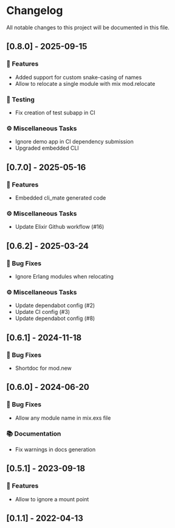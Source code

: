 # Changelog

All notable changes to this project will be documented in this file.

## [0.8.0] - 2025-09-15

### 🚀 Features

- Added support for custom snake-casing of names
- Allow to relocate a single module with mix mod.relocate

### 🧪 Testing

- Fix creation of test subapp in CI

### ⚙️ Miscellaneous Tasks

- Ignore demo app in CI dependency submission
- Upgraded embedded CLI

## [0.7.0] - 2025-05-16

### 🚀 Features

- Embedded cli_mate generated code

### ⚙️ Miscellaneous Tasks

- Update Elixir Github workflow (#16)

## [0.6.2] - 2025-03-24

### 🐛 Bug Fixes

- Ignore Erlang modules when relocating

### ⚙️ Miscellaneous Tasks

- Update dependabot config (#2)
- Update CI config (#3)
- Update dependabot config (#8)

## [0.6.1] - 2024-11-18

### 🐛 Bug Fixes

- Shortdoc for mod.new

## [0.6.0] - 2024-06-20

### 🐛 Bug Fixes

- Allow any module name in mix.exs file

### 📚 Documentation

- Fix warnings in docs generation

## [0.5.1] - 2023-09-18

### 🚀 Features

- Allow to ignore a mount point

## [0.1.1] - 2022-04-13

<!-- generated by git-cliff -->
